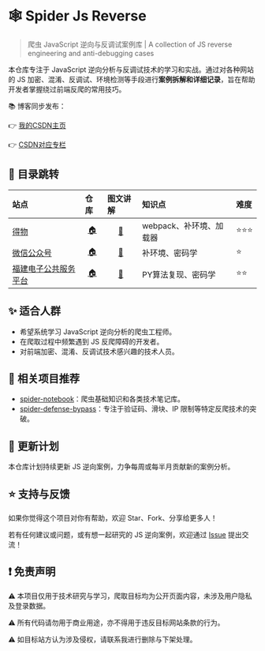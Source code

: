 # 🕸️ Spider Js Reverse

> 爬虫 JavaScript 逆向与反调试案例库 | A collection of JS reverse engineering and anti-debugging cases

本仓库专注于 JavaScript 逆向分析与反调试技术的学习和实战。通过对各种网站的 JS 加密、混淆、反调试、环境检测等手段进行**案例拆解和详细记录**，旨在帮助开发者掌握绕过前端反爬的常用技巧。

📚 博客同步发布：

👉 [我的CSDN主页](https://blog.csdn.net/2401_87328929)

👉 [CSDN对应专栏](https://blog.csdn.net/2401_87328929/category_12970267.html)

## 🚅 目录跳转
| 站点                                                        | 仓库                                                                                        | 图文讲解                            | 知识点             | 难度   |
|:----------------------------------------------------------|:------------------------------------------------------------------------------------------|:--------------------------------|:----------------| :----- |
| [得物](https://www.dewu.com/)                               | <center>[🏠](https://github.com/Annyfee/spider-js-reverse/tree/master/1%20%E5%BE%97%E7%89%A9) |<center> [📖](https://blog.csdn.net/2401_87328929/article/details/148026298) | webpack、补环境、加载器 | ⭐⭐⭐   |
| [微信公众号](https://mp.weixin.qq.com/)                        | <center>[🏠](https://github.com/Annyfee/spider-js-reverse/tree/master/2%20%E5%BE%AE%E4%BF%A1%E5%85%AC%E4%BC%97%E5%8F%B7)                                              |<center> [📖](https://blog.csdn.net/2401_87328929/article/details/148264432) | 补环境、密码学         | ⭐   |
| [福建电子公共服务平台](https://ggzyfw.fujian.gov.cn/business/list/) | <center>[🏠](https://github.com/Annyfee/spider-js-reverse/tree/master/3%20%E7%A6%8F%E5%BB%BA%E7%94%B5%E5%AD%90%E4%BA%A4%E6%98%93%E5%B9%B3%E5%8F%B0)                                              |<center> [📖](https://blog.csdn.net/2401_87328929/article/details/148366811) | PY算法复现、密码学      | ⭐⭐   |


## ✨ 适合人群

- 希望系统学习 JavaScript 逆向分析的爬虫工程师。
- 在爬取过程中频繁遇到 JS 反爬障碍的开发者。
- 对前端加密、混淆、反调试技术感兴趣的技术人员。

## 📌 相关项目推荐

- [spider-notebook](https://github.com/Annyfee/spider-notebook)：爬虫基础知识和各类技术笔记库。
- [spider-defense-bypass](https://github.com/Annyfee/spider-defense-bypass)：专注于验证码、滑块、IP 限制等特定反爬技术的突破。

## 🧭 更新计划

本仓库计划持续更新 JS 逆向案例，力争每周或每半月贡献新的案例分析。

## ⭐️ 支持与反馈

如果你觉得这个项目对你有帮助，欢迎 Star、Fork、分享给更多人！

若有任何建议或问题，或有想一起研究的 JS 逆向案例，欢迎通过 [Issue](https://github.com/Annyfee/js-spider-reverse/issues) 提出交流！

## ❗ 免责声明
⚠️ 本项目仅用于技术研究与学习，爬取目标均为公开页面内容，未涉及用户隐私及登录数据。

⚠️ 所有代码请勿用于商业用途，亦不得用于违反目标网站条款的行为。

⚠️ 如目标站方认为涉及侵权，请联系我进行删除与下架处理。